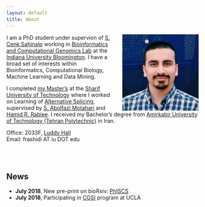 ```yaml
---
layout: default
title: About
---
```


<img style="float: right; margin-left:30px;" src="assets/me.jpg" width="200" alt="me"/>

I am a PhD student under supervion of [S. Cenk Sahinalp](https://www.soic.indiana.edu/all-people/profile.html?profile_id=291) working in [Bioinformatics and Computational Genomics Lab](http://www.iu.edu/~compgen/index.html) at the [Indiana University Bloomington](https://www.indiana.edu). I have a broad set of interests within Bioinformatics, Computational Biology, Machine Learning and Data Mining.

I completed [my Master’s](http://library.sharif.ir/parvan/resource/444343/یادگیری-پیرایش-دگرسان-از-داده-های-توالی-یابی-آر--ان--ای/&from=search&&query=farid%20rashidi%20mehrabadi&count=20&execute=true) at the [Sharif University of Technology](http://www.en.sharif.edu) where I worked on Learning of [Alternative Splicing](https://en.wikipedia.org/wiki/Alternative_splicing), supervised by [S. Abolfazl Motahari](http://sharif.edu/~motahari/) and [Hamid R. Rabiee](http://sharif.edu/~rabiee/). I received my Bachelor’s degree from [Amirkabir University of Technology (Tehran Polytechnic)](http://aut.ac.ir/aut/) in Iran.


Office: 2033F, [Luddy Hall](https://goo.gl/maps/9mtD9Cgj4fT2)  
Email: frashidi AT iu DOT edu

<br/><br/>

## News
  * **July 2018**, New pre-print on bioRxiv: [PhISCS](https://www.biorxiv.org/content/early/2018/07/25/376996)
  * **July 2018**, Participating in [CGSI](http://computationalgenomics.bioinformatics.ucla.edu) program at UCLA